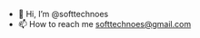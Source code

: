 - 👋 Hi, I’m @softtechnoes
- 📫 How to reach me softtechnoes@gmail.com

<!---
softtechnoes/softtechnoes is a ✨ special ✨ repository because its `README.md` (this file) appears on your GitHub profile.
You can click the Preview link to take a look at your changes.
--->
